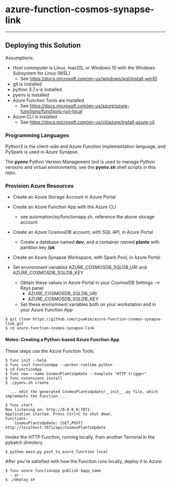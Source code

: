 # azure-function-cosmos-synapse-link

---

## Deploying this Solution

Assumptions:
- Host commputer is Linux, macOS, or Windows 10 with the Windows Subsystem for Linux (WSL)
  - See https://docs.microsoft.com/en-us/windows/wsl/install-win10
- git is installed
- python 3.7.x is installed
- pyenv is installed
- Azure Function Tools are installed
  - See https://docs.microsoft.com/en-us/azure/azure-functions/functions-run-local
- Azure CLI is installed
  - See https://docs.microsoft.com/en-us/cli/azure/install-azure-cli

### Programming Languages

Python3 is the client-side and Azure Function implementation language, and PySpark is used in Azure Synapse.

The **pyenv** Python Version Management tool is used to manage Python versions and virtual environments;
see the **pyenv.sh** shell scripts in this repo.

### Provision Azure Resources

- Create an Azure Storage Account in Azure Portal 
- Create an Azure Function App with the Azure CLI
  - see automation/az/functionapp.sh, reference the above storage account 
- Create an Azure CosmosDB account, with SQL API, in Azure Portal
  - Create a database named **dev**, and a container named **plants** with partition key **/pk**
- Create an Azure Synapse Workspace, with Spark Pool, in Azure Portal

- Set environment variables AZURE_COSMOSDB_SQLDB_URI and AZURE_COSMOSDB_SQLDB_KEY
  - Obtain these values in Azure Portal in your CosmosDB Settings --> Keys panel
    - AZURE_COSMOSDB_SQLDB_URI
    - AZURE_COSMOSDB_SQLDB_KEY
  - Set these environment variables both on your workstation and in your Azure Function App
  
```
$ git clone https://github.com/cjoakim/azure-function-cosmos-synapse-link.git
$ cd azure-function-cosmos-synapse-link
```


#### Notes: Creating a Python-based Azure Function App

These steps use the Azure Function Tools.

```
$ func init --help
$ func init FunctionApp --worker-runtime python
$ cd FunctionApp
$ func new --name CosmosPlantsUpdate --template "HTTP trigger"
$ func extensions install
$ ./pyenv.sh create

  ... edit the generated CosmosPlantsUpdate/__init__.py file, which implements the Function ...

$ func start
Now listening on: http://0.0.0.0:7071
Application started. Press Ctrl+C to shut down.
Functions:
	CosmosPlantsUpdate: [GET,POST] http://localhost:7071/api/CosmosPlantsUpdate
```

Invoke the HTTP Function, running locally, from another Terminal in the pybatch directory

```
$ python main.py post_to_azure_function local
```

After you're satisfied with how the Function runs locally, deploy it to Azure:

```
$ func azure functionapp publish $app_name
  - or -
$ ./deploy.sh
```

